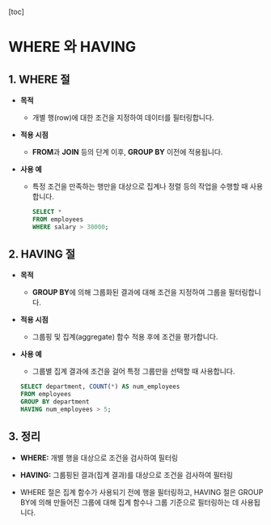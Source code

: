 [toc]

# WHERE 와 HAVING

## 1. WHERE 절

- **목적**

  - 개별 행(row)에 대한 조건을 지정하여 데이터를 필터링합니다.

- **적용 시점**

  - **FROM**과 **JOIN** 등의 단계 이후, **GROUP BY** 이전에 적용됩니다.  


  

- **사용 예**

  - 특정 조건을 만족하는 행만을 대상으로 집계나 정렬 등의 작업을 수행할 때 사용합니다.

    ```sql
    SELECT *
    FROM employees
    WHERE salary > 30000;
    ```






## 2. HAVING 절 

- **목적**

  - **GROUP BY**에 의해 그룹화된 결과에 대해 조건을 지정하여 그룹을 필터링합니다.

- **적용 시점**

  - 그룹핑 및 집계(aggregate) 함수 적용 후에 조건을 평가합니다.

- **사용 예**

  -  그룹별 집계 결과에 조건을 걸어 특정 그룹만을 선택할 때 사용합니다.

    ```sql
    SELECT department, COUNT(*) AS num_employees
    FROM employees
    GROUP BY department
    HAVING num_employees > 5;
    ```




## 3. 정리

- **WHERE:** 개별 행을 대상으로 조건을 검사하여 필터링
- **HAVING:** 그룹핑된 결과(집계 결과)를 대상으로 조건을 검사하여 필터링

- WHERE 절은 집계 함수가 사용되기 전에 행을 필터링하고, 
  HAVING 절은 GROUP BY에 의해 만들어진 그룹에 대해 집계 함수나 그룹 기준으로 필터링하는 데 사용됩니다.